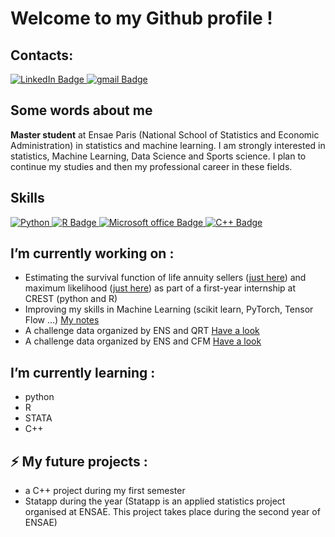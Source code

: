 # Welcome to my Github profile ! 
<div id="Stats">
  <a href ="https://github-readme-stats.vercel.app/api/top-langs/?username={AugustinCablant}&theme=blue-green">
  </a>
</div>

## Contacts: 
<div id="badges">
  <a href="https://www.linkedin.com/in/augustin-cablant-70362518b/">
    <img src="https://img.shields.io/badge/LinkedIn-blue?style=for-the-badge&logo=linkedin&logoColor=white" alt="LinkedIn Badge"/>
  </a>
  <a href="augustin.cablantca@gmail.com">
    <img src="https://img.shields.io/badge/Gmail-D14836?style=for-the-badge&logo=gmail&logoColor=white" alt="gmail Badge"/>
  </a>
</div>

## Some words about me
**Master student** at Ensae Paris (National School of Statistics and Economic Administration) in statistics and machine learning. I am strongly interested in statistics, Machine Learning, Data Science and Sports science. I plan to continue my studies and then my professional career in these fields.

## Skills 
<div id="badges">
  <a href=""><img src="https://img.shields.io/badge/Python-14354C?style=for-the-badge&logo=python&logoColor=white" alt="Python"/>
  </a>
  <a href="R">
    <img src="https://img.shields.io/badge/R-276DC3?style=for-the-badge&logo=r&logoColor=white" alt="R Badge"/>
    </a>
  <a href="Microsoft office">
    <img src="https://img.shields.io/badge/Microsoft_Office-D83B01?style=for-the-badge&logo=microsoft-office&logoColor=white" alt="Microsoft office Badge"/>
  </a>
  <a href="C++">
    <img src="https://img.shields.io/badge/C%2B%2B-00599C?style=for-the-badge&logo=c%2B%2B&logoColor=white" alt="C++ Badge"/>
    </a>
</div>

## I’m currently working on : 
- Estimating the survival function of life annuity sellers ([just here](https://github.com/AugustinCablant/Estimation-non-param-trique-et-mod-les-de-survie/blob/main/Fonction%20de%20survie/estimation_fonction_survie.R)) and maximum likelihood ([just here](https://github.com/AugustinCablant/Estimation-non-param-trique-et-mod-les-de-survie/blob/main/Vraissemblance/Vraissemblance.ipynb))  as part of a first-year internship at CREST (python and R)
- Improving my skills in Machine Learning (scikit learn, PyTorch, Tensor Flow ...) [My notes](https://github.com/AugustinCablant/Learning-ML/blob/main/MACHINE_LEARNING.pdf)
- A challenge data organized by ENS and QRT [Have a look](https://challengedata.ens.fr/participants/challenges/97/)
- A challenge data organized by ENS and CFM [Have a look](https://challengedata.ens.fr/participants/challenges/84/)

## I’m currently learning : 

- python
- R
- STATA
- C++

## ⚡ My future projects : 
- a C++ project during my first semester
- Statapp during the year (Statapp is an applied statistics project organised at ENSAE. This project takes place during the second year of ENSAE)



<!--
**AugustinCablant/AugustinCablant** is a ✨ _special_ ✨ repository because its `README.md` (this file) appears on your GitHub profile.

Here are some ideas to get you started:

- 🔭 I’m currently working on ...
- 🌱 I’m currently learning ...
- 👯 I’m looking to collaborate on ...
- 🤔 I’m looking for help with ...
- 💬 Ask me about ...
- 📫 How to reach me: ...
- 😄 Pronouns: ...
- ⚡ Fun fact: ...
-->
